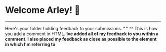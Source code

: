 # Welcome Arley! 👋 
--------------------------------------------------------------------
Here's your folder holding feedback to your submissions.
**"<!-- [enter comment -->"** 
^^ This is how you add a comment in HTML. 
**Ive added all of my feedback to you within a comment. I also placed  my feedback as close as possible to the element in which I'm referring to**
